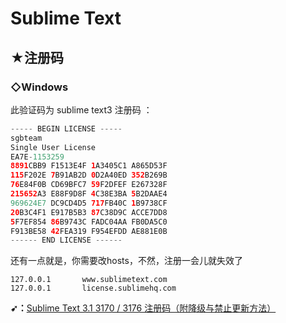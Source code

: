 # Sublime Text

## ★注册码

### ◇Windows

此验证码为 sublime text3 注册码 ：

```java
----- BEGIN LICENSE -----
sgbteam
Single User License
EA7E-1153259
8891CBB9 F1513E4F 1A3405C1 A865D53F
115F202E 7B91AB2D 0D2A40ED 352B269B
76E84F0B CD69BFC7 59F2DFEF E267328F
215652A3 E88F9D8F 4C38E3BA 5B2DAAE4
969624E7 DC9CD4D5 717FB40C 1B9738CF
20B3C4F1 E917B5B3 87C38D9C ACCE7DD8
5F7EF854 86B9743C FADC04AA FB0DA5C0
F913BE58 42FEA319 F954EFDD AE881E0B
------ END LICENSE ------
```

还有一点就是，你需要改hosts，不然，注册一会儿就失效了

```
127.0.0.1       www.sublimetext.com
127.0.0.1       license.sublimehq.com
```

**➹：**[Sublime Text 3.1 3170 / 3176 注册码（附降级与禁止更新方法）](https://fatesinger.com/100237)

